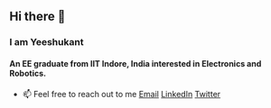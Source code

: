 ## Hi there 👋
### I am Yeeshukant
#### An EE graduate from IIT Indore, India interested in Electronics and Robotics. 
- 📫 Feel free to reach out to me
[Email](mailto:yeeshukantsingh@gmail.com) [LinkedIn](https://www.linkedin.com/in/yeeshukant-singh-47845a200/) [Twitter](https://twitter.com/yeeshukant01)

<!--
**Yeeshukant/Yeeshukant** is a ✨ _special_ ✨ repository because its `README.md` (this file) appears on your GitHub profile.

Here are some ideas to get you started:

- 🔭 I’m currently working on ...
- 🌱 I’m currently learning ...
- 👯 I’m looking to collaborate on ...
- 🤔 I’m looking for help with ...
- 💬 Ask me about ...
- 📫 How to reach me: ...
- 😄 Pronouns: ...
- ⚡ Fun fact: ...
-->
